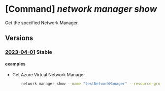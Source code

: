 # [Command] _network manager show_

Get the specified Network Manager.

## Versions

### [2023-04-01](/Resources/mgmt-plane/L3N1YnNjcmlwdGlvbnMve30vcmVzb3VyY2Vncm91cHMve30vcHJvdmlkZXJzL21pY3Jvc29mdC5uZXR3b3JrL25ldHdvcmttYW5hZ2Vycy97fQ==/2023-04-01.xml) **Stable**

<!-- mgmt-plane /subscriptions/{}/resourcegroups/{}/providers/microsoft.network/networkmanagers/{} 2023-04-01 -->

#### examples

- Get Azure Virtual Network Manager
    ```bash
        network manager show --name "testNetworkManager" --resource-group "rg1"
    ```
